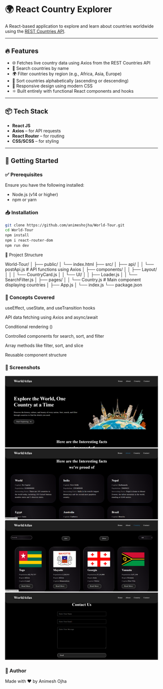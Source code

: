 # 🌍 React Country Explorer

A React-based application to explore and learn about countries worldwide using the [REST Countries API](https://restcountries.com/).

---

## 🔥 Features

- 🌐 Fetches live country data using Axios from the REST Countries API
- 🔎 Search countries by name
- 🌍 Filter countries by region (e.g., Africa, Asia, Europe)
- 🔁 Sort countries alphabetically (ascending or descending)
- 📱 Responsive design using modern CSS
- ⚛️ Built entirely with functional React components and hooks

---

## 📦 Tech Stack

- **React JS**
- **Axios** – for API requests
- **React Router** – for routing
- **CSS/SCSS** – for styling

---

## 🚀 Getting Started

### ✅ Prerequisites

Ensure you have the following installed:

- Node.js (v14 or higher)
- npm or yarn

### 📥 Installation

```bash
git clone https://github.com/animeshojha/World-Tour.git
cd World-Tour
npm install
npm i react-router-dom
npm run dev

```
📁 Project Structure

World-Tour/
│
├── public/
│   └── index.html
├── src/
│   ├── api/
│   │   └── postApi.js            # API functions using Axios
│   ├── components/
│   │   ├── Layout/
│   │   │   └── CountryCard.js
│   │   └── UI/
│   │       ├── Loader.js
│   │       └── SearchFilter.js
│   ├── pages/
│   │   └── Country.js            # Main component displaying countries
│   ├── App.js
│   └── index.js
└── package.json

### 🧠 Concepts Covered
useEffect, useState, and useTransition hooks

API data fetching using Axios and async/await

Conditional rendering (<Loader />)

Controlled components for search, sort, and filter

Array methods like filter, sort, and slice

Reusable component structure

### 📸 Screenshots

![Home Page](image.png)
![About Page](image-1.png)
![Country Page](image-2.png)
![Contact Page](image-3.png)

### 🙌 Author
Made with ❤️ by Animesh Ojha